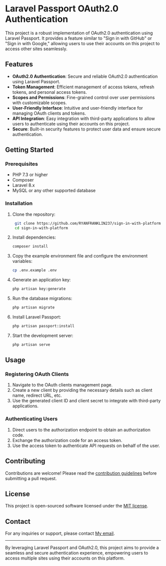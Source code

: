 
# Laravel Passport OAuth2.0 Authentication

This project is a robust implementation of OAuth2.0 authentication using Laravel Passport. It provides a feature similar to "Sign in with GitHub" or "Sign in with Google," allowing users to use their accounts on this project to access other sites seamlessly.

## Features

- **OAuth2.0 Authentication**: Secure and reliable OAuth2.0 authentication using Laravel Passport.
- **Token Management**: Efficient management of access tokens, refresh tokens, and personal access tokens.
- **Scopes and Permissions**: Fine-grained control over user permissions with customizable scopes.
- **User-Friendly Interface**: Intuitive and user-friendly interface for managing OAuth clients and tokens.
- **API Integration**: Easy integration with third-party applications to allow users to authenticate using their accounts on this project.
- **Secure**: Built-in security features to protect user data and ensure secure authentication.

## Getting Started

### Prerequisites

- PHP 7.3 or higher
- Composer
- Laravel 8.x
- MySQL or any other supported database

### Installation

1. Clone the repository:
   ```sh
    git clone https://github.com/RYANFRANKLIN237/sign-in-with-platform.git
    cd sign-in-with-platform
    ```

2. Install dependencies:
    ```sh
    composer install
    ```

3. Copy the example environment file and configure the environment variables:
    ```sh
    cp .env.example .env
    ```

4. Generate an application key:
    ```sh
    php artisan key:generate
    ```

5. Run the database migrations:
    ```sh
    php artisan migrate
    ```

6. Install Laravel Passport:
    ```sh
    php artisan passport:install
    ```
7. Start the development server:
    ```sh
    php artisan serve
    ```

## Usage

### Registering OAuth Clients

1. Navigate to the OAuth clients management page.
2. Create a new client by providing the necessary details such as client name, redirect URL, etc.
3. Use the generated client ID and client secret to integrate with third-party applications.

### Authenticating Users

1. Direct users to the authorization endpoint to obtain an authorization code.
2. Exchange the authorization code for an access token.
3. Use the access token to authenticate API requests on behalf of the user.

## Contributing

Contributions are welcome! Please read the [contribution guidelines](https://laravel.com/docs/contributions) before submitting a pull request.

## License

This project is open-sourced software licensed under the [MIT license](https://opensource.org/licenses/MIT).

## Contact

For any inquiries or support, please contact [My email](mailto:ngometune@gmail.com).

---

By leveraging Laravel Passport and OAuth2.0, this project aims to provide a seamless and secure authentication experience, empowering users to access multiple sites using their accounts on this platform.
